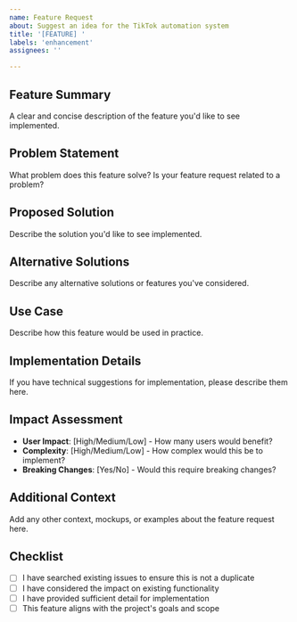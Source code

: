 ```yaml
---
name: Feature Request
about: Suggest an idea for the TikTok automation system
title: '[FEATURE] '
labels: 'enhancement'
assignees: ''

---
```


## Feature Summary
A clear and concise description of the feature you'd like to see implemented.

## Problem Statement
What problem does this feature solve? Is your feature request related to a problem?

## Proposed Solution
Describe the solution you'd like to see implemented.

## Alternative Solutions
Describe any alternative solutions or features you've considered.

## Use Case
Describe how this feature would be used in practice.

## Implementation Details
If you have technical suggestions for implementation, please describe them here.

## Impact Assessment
- **User Impact**: [High/Medium/Low] - How many users would benefit?
- **Complexity**: [High/Medium/Low] - How complex would this be to implement?
- **Breaking Changes**: [Yes/No] - Would this require breaking changes?

## Additional Context
Add any other context, mockups, or examples about the feature request here.

## Checklist
- [ ] I have searched existing issues to ensure this is not a duplicate
- [ ] I have considered the impact on existing functionality
- [ ] I have provided sufficient detail for implementation
- [ ] This feature aligns with the project's goals and scope
